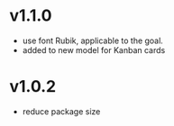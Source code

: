 # v1.1.0
- use font Rubik, applicable to the goal.
- added to new model for Kanban cards

# v1.0.2
- reduce package size